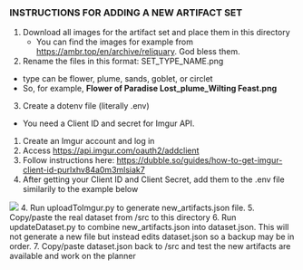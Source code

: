 ### INSTRUCTIONS FOR ADDING A NEW ARTIFACT SET
1. Download all images for the artifact set and place them in this directory
    - You can find the images for example from https://ambr.top/en/archive/reliquary. God bless them.
2. Rename the files in this format: SET_TYPE_NAME.png
  - type can be flower, plume, sands, goblet, or circlet
  - So, for example, **Flower of Paradise Lost_plume_Wilting Feast.png**
3. Create a dotenv file (literally .env)
  - You need a Client ID and secret for Imgur API.
  1. Create an Imgur account and log in
  2. Access https://api.imgur.com/oauth2/addclient
  3. Follow instructions here: https://dubble.so/guides/how-to-get-imgur-client-id-purlxhv84a0m3mlsiak7
  4. After getting your Client ID and Client Secret, add them to the .env file similarily to the example below

  ![](https://i.imgur.com/8R9vJTk.png)
4. Run uploadToImgur.py to generate new_artifacts.json file.
5. Copy/paste the real dataset from /src to this directory
6. Run updateDataset.py to combine new_artifacts.json into dataset.json.
  This will not generate a new file but instead edits dataset.json so a backup may be in order.
7. Copy/paste dataset.json back to /src and test the new artifacts are available and work on the planner
